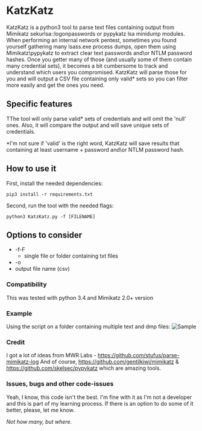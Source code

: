 # KatzKatz

KatzKatz is a python3 tool to parse text files containing output from
Mimikatz sekurlsa::logonpasswords or pypykatz lsa minidump modules.
When performing an internal network pentest, sometimes you found yourself gathering many lsass.exe process dumps, 
open them using Mimikatz\pypykatz to extract clear text passwords and\or NTLM password hashes. 
Once you getter many of those (and usually some of them contain many credential sets), it becomes a bit cumbersome
to track and understand which users you compromised. KatzKatz will parse those for you and will output a CSV file containing only valid* sets so you can filter more easily and get the ones you need.

## Specific features
TThe tool will only parse valid* sets of credentials and will omit the 'null' ones.
Also, it will compare the output and will save unique sets of credentials.

*I'm not sure if 'valid' is the right word, KatzKatz will save results that containing at least username + password and\or NTLM password hash.

## How to use it
First, install the needed dependencies:
```
pip3 install -r requirements.txt
```
Second, run the tool with the needed flags:
```
python3 KatzKatz.py -f [FILENAME]
```

## Options to consider
* -f\-F
  * single file or folder containing txt files
* -o
 * output file name (csv)
 
### Compatibility
This was tested with python 3.4 and Mimikatz 2.0+ version

### Example
Using the script on a folder containing multiple text and dmp files:
![Sample](https://github.com/xFreed0m/KatzKatz/blob/master/sample.png)

### Credit
I got a lot of ideas from MWR Labs - https://github.com/stufus/parse-mimikatz-log
And of course, https://github.com/gentilkiwi/mimikatz & https://github.com/skelsec/pypykatz
which are amazing tools.

### Issues, bugs and other code-issues
Yeah, I know, this code isn't the best. I'm fine with it as I'm not a developer and this is part of my learning process.
If there is an option to do some of it better, please, let me know.

_Not how many, but where._
